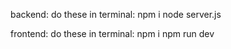 backend:
  do these in terminal:
    npm i
    node server.js

frontend:
  do these in terminal:
    npm i
    npm run dev
